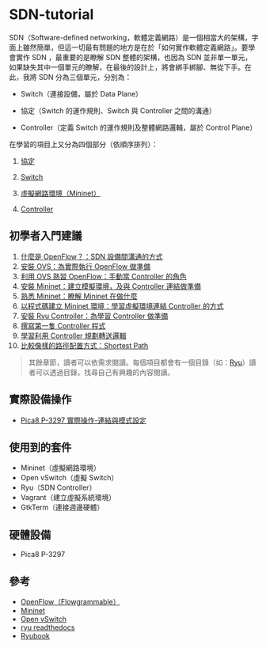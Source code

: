 # SDN-tutorial

SDN（Software-defined networking，軟體定義網路）是一個相當大的架構，字面上雖然簡單，但這一切最有問題的地方是在於「如何實作軟體定義網路」。要學會實作 SDN ，最重要的是瞭解 SDN 整體的架構，也因為 SDN 並非單一單元，如果缺失其中一個單元的瞭解，在最後的設計上，將會綁手綁腳、無從下手。在此，我將 SDN 分為三個單元，分別為：

* Switch（連接設備，屬於 Data Plane）

* 協定（Switch 的運作規則、Switch 與 Controller 之間的溝通）

* Controller（定義 Switch 的運作規則及整體網路邏輯，屬於 Control Plane）

在學習的項目上又分為四個部分（依順序排列）：

1. [協定](https://github.com/YanHaoChen/Learning-SDN/tree/master/Protocols/)

2. [Switch](https://github.com/YanHaoChen/Learning-SDN/tree/master/Switch/)

3. [虛擬網路環境（Mininet）](https://github.com/YanHaoChen/Learning-SDN/tree/master/Mininet)

4. [Controller](https://github.com/YanHaoChen/Learning-SDN/tree/master/Controller/)

## 初學者入門建議

1. [什麼是 OpenFlow？：SDN 設備間溝通的方式](https://github.com/YanHaoChen/Learning-SDN/tree/master/Protocols/OpenFlow)
2. [安裝 OVS：為實際執行 OpenFlow 做準備](https://github.com/YanHaoChen/Learning-SDN/tree/master/Switch/OpenvSwitch/InstallwithSourceCode)
3. [利用 OVS 熟習 OpenFlow：手動當 Controller 的角色](https://github.com/YanHaoChen/Learning-SDN/tree/master/Switch/OpenvSwitch/Walkthrough)
4. [安裝 Mininet：建立模擬環境，及與 Controller 連結做準備](https://github.com/YanHaoChen/Learning-SDN/tree/master/Mininet/Install)
5. [熟悉 Mininet：瞭解 Mininet 在做什麼](https://github.com/YanHaoChen/Learning-SDN/tree/master/Mininet/CreateWorkflow)
6. [以程式碼建立 Mininet 環境：學習虛擬環境連結 Controller 的方式](https://github.com/YanHaoChen/Learning-SDN/tree/master/Mininet/MininetEnvCreate)
7. [安裝 Ryu Controller：為學習 Controller 做準備](https://github.com/YanHaoChen/Learning-SDN/tree/master/Controller/Ryu/Install)
8. [撰寫第一隻 Controller 程式](https://github.com/YanHaoChen/Learning-SDN/tree/master/Controller/Ryu/FirstRyuApplication)
9. [學習利用 Controller 規劃轉送邏輯](https://github.com/YanHaoChen/Learning-SDN/tree/master/Controller/Ryu/ControlFlow)
10. [比較像樣的路徑配置方式：Shortest Path](https://github.com/YanHaoChen/Learning-SDN/tree/master/Controller/Ryu/ShortestPath)

> 其餘章節，讀者可以依需求閱讀。每個項目都會有一個目錄（如：[Ryu](https://github.com/YanHaoChen/Learning-SDN/tree/master/Controller/Ryu)）讀者可以透過目錄，找尋自己有興趣的內容閱讀。

## 實際設備操作

* [Pica8 P-3297 實際操作-連結與模式設定](https://github.com/YanHaoChen/Learning-SDN/tree/master/Pica8-P-3297/ConnectAndSetEnvironment)

## 使用到的套件
* Mininet（虛擬網路環境）
* Open vSwitch（虛擬 Switch）
* Ryu（SDN Controller）
* Vagrant（建立虛擬系統環境）
* GtkTerm（連接週邊硬體）

## 硬體設備
* Pica8 P-3297

## 參考
* [OpenFlow（Flowgrammable）](http://flowgrammable.org/sdn/openflow/classifiers/#tab_ofp_1_0)
* [Mininet](http://mininet.org/)
* [Open vSwitch](https://github.com/openvswitch/ovs)
* [ryu readthedocs](http://ryu.readthedocs.io/en/latest/getting_started.html)
* [Ryubook](https://osrg.github.io/ryu/resources.html)
